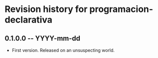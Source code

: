 # Revision history for programacion-declarativa

## 0.1.0.0 -- YYYY-mm-dd

* First version. Released on an unsuspecting world.
